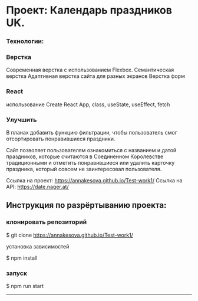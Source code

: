 # Проект: Календарь праздников UK. 

### Технологии:

### Верстка
Современная верстка с использованием Flexbox. Семантическая верстка Адаптивная верстка сайта для разных экранов Верстка форм 

### React
использование Create React App, class, useState, useEffect, fetch

### Улучшить
В планах добавить функцию фильтрации, чтобы пользователь смог отсортировать понравившиеся праздники.

Сайт позволяет пользователям ознакомиться с названием и датой праздников, которые считаются в Соединенном Королевстве традиционными и отметить понравившиеся или удалить карточку праздника, который совсем не заинтересовал пользователя. 

Ссылка на проект: https://annakesova.github.io/Test-work1/
Ссылка на API: https://date.nager.at/

## Инструкция по разрёртыванию проекта:
### клонировать репозиторий
$ git clone  https://annakesova.github.io/Test-work1/

установка зависимостей

$ npm install

### запуск

$ npm run start

------